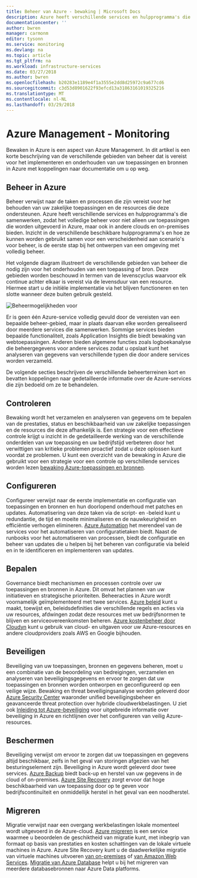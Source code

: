 ```yaml
---
title: Beheer van Azure - bewaking | Microsoft Docs
description: Azure heeft verschillende services en hulpprogramma's die samenwerken, zodat het volledige beheer voor niet alleen uw toepassingen die worden uitgevoerd in Azure, maar ook in andere clouds en on-premises bieden.  Dit artikel bevat een beschrijving op hoog niveau van de verschillende gebieden van beheer en koppelingen naar inhoud op Azure-hulpprogramma's voor het beheren van uw cloud-toepassingen en bronnen.
documentationcenter: ''
author: bwren
manager: carmonm
editor: tysonn
ms.service: monitoring
ms.devlang: na
ms.topic: article
ms.tgt_pltfrm: na
ms.workload: infrastructure-services
ms.date: 03/27/2018
ms.author: bwren
ms.openlocfilehash: b20283e1189e4f1a3555e2dd8d25972c9a677cd6
ms.sourcegitcommit: c3d53d8901622f93efcd13a31863161019325216
ms.translationtype: MT
ms.contentlocale: nl-NL
ms.lasthandoff: 03/29/2018
---
```

# <a name="azure-management---monitoring"></a>Azure Management - Monitoring

Bewaken in Azure is een aspect van Azure Management.  In dit artikel is een korte beschrijving van de verschillende gebieden van beheer dat is vereist voor het implementeren en onderhouden van uw toepassingen en bronnen in Azure met koppelingen naar documentatie om u op weg.

## <a name="management-in-azure"></a>Beheer in Azure

Beheer verwijst naar de taken en processen die zijn vereist voor het behouden van uw zakelijke toepassingen en de resources die deze ondersteunen.  Azure heeft verschillende services en hulpprogramma's die samenwerken, zodat het volledige beheer voor niet alleen uw toepassingen die worden uitgevoerd in Azure, maar ook in andere clouds en on-premises bieden.  Inzicht in de verschillende beschikbare hulpprogramma's en hoe ze kunnen worden gebruikt samen voor een verscheidenheid aan scenario's voor beheer, is de eerste stap bij het ontwerpen van een omgeving met volledig beheer.

Het volgende diagram illustreert de verschillende gebieden van beheer die nodig zijn voor het onderhouden van een toepassing of bron.  Deze gebieden worden beschouwd in termen van de levenscyclus waarvoor elk continue achter elkaar is vereist via de levensduur van een resource.  Hiermee start u de initiële implementatie via het blijven functioneren en ten slotte wanneer deze buiten gebruik gesteld.

![Beheermogelijkheden voor](media/management-overview/management-capabilities.png)


Er is geen één Azure-service volledig gevuld door de vereisten van een bepaalde beheer-gebied, maar in plaats daarvan elke worden gerealiseerd door meerdere services die samenwerken.  Sommige services bieden bepaalde functionaliteit, zoals Application Insights die biedt bewaking van webtoepassingen.  Anderen bieden algemene functies zoals logboekanalyse die beheergegevens voor andere services zodat u opslaat kunt het analyseren van gegevens van verschillende typen die door andere services worden verzameld.  

De volgende secties beschrijven de verschillende beheerterreinen kort en bevatten koppelingen naar gedetailleerde informatie over de Azure-services die zijn bedoeld om ze te behandelen.

## <a name="monitor"></a>Controleren
Bewaking wordt het verzamelen en analyseren van gegevens om te bepalen van de prestaties, status en beschikbaarheid van uw zakelijke toepassingen en de resources die deze afhankelijk is. Een strategie voor een effectieve controle krijgt u inzicht in de gedetailleerde werking van de verschillende onderdelen van uw toepassing en uw bedrijfstijd verbeteren door het verwittigen van kritieke problemen proactief zodat u deze oplossen kunt voordat ze problemen.  U kunt een overzicht van de bewaking in Azure die gebruikt voor een strategie voor een controle op verschillende services worden lezen [bewaking Azure-toepassingen en bronnen](monitoring-overview.md).


## <a name="configure"></a>Configureren
Configureer verwijst naar de eerste implementatie en configuratie van toepassingen en bronnen en hun doorlopend onderhoud met patches en updates.  Automatisering van deze taken via de script- en -beleid kunt u redundantie, de tijd en moeite minimaliseren en de nauwkeurigheid en efficiëntie verhogen elimineren.  [Azure Automation](..\automation\automation-intro.md) het merendeel van de services voor het automatiseren van configuratietaken biedt.  Naast de runbooks voor het automatiseren van processen, biedt de configuratie en beheer van updates die u helpen bij het beheren van configuratie via beleid en in te identificeren en implementeren van updates.

## <a name="govern"></a>Bepalen
Governance biedt mechanismen en processen controle over uw toepassingen en bronnen in Azure.  Dit omvat het plannen van uw initiatieven en strategische prioriteiten.  Beheeracties in Azure wordt voornamelijk geïmplementeerd met twee services.  [Azure beleid](../azure-policy/azure-policy-introduction.md) kunt u maakt, toewijst en, beleidsdefinities die verschillende regels en acties via uw resources, afdwingen zodat deze resources met uw bedrijfsnormen te blijven en serviceovereenkomsten beheren. [Azure kostenbeheer door Cloudyn](../cost-management/overview.md) kunt u gebruik van cloud- en uitgaven voor uw Azure-resources en andere cloudproviders zoals AWS en Google bijhouden.

## <a name="secure"></a>Beveiligen
Beveiliging van uw toepassingen, bronnen en gegevens beheren, moet u een combinatie van de beoordeling van bedreigingen, verzamelen en analyseren van beveiligingsgegevens en ervoor te zorgen dat uw toepassingen en bronnen worden ontworpen en geconfigureerd op een veilige wijze.  Bewaking en threat beveiligingsanalyse worden geleverd door [Azure Security Center](../security-center/security-center-intro.md) waaronder unified beveiligingsbeheer en geavanceerde threat protection over hybride cloudwerkbelastingen.  U ziet ook [Inleiding tot Azure-beveiliging](../security/azure-security.md) voor uitgebreide informatie over beveiliging in Azure en richtlijnen over het configureren van veilig Azure-resources.


## <a name="protect"></a>Beschermen
Beveiliging verwijst om ervoor te zorgen dat uw toepassingen en gegevens altijd beschikbaar, zelfs in het geval van storingen afgezien van het besturingselement zijn.  Beveiliging in Azure wordt geleverd door twee services.  [Azure Backup](../backup/backup-introduction-to-azure-backup.md) biedt back-up en herstel van uw gegevens in de cloud of on-premises.    [Azure Site Recovery](../site-recovery/site-recovery-overview.md) zorgt ervoor dat hoge beschikbaarheid van uw toepassing door op te geven voor bedrijfscontinuïteit en onmiddellijk herstel in het geval van een noodherstel.

## <a name="migrate"></a>Migreren 
Migratie verwijst naar een overgang werkbelastingen lokale momenteel wordt uitgevoerd in de Azure-cloud.  [Azure migreren](../migrate/migrate-overview.md) is een service waarmee u beoordelen de geschiktheid van migratie kunt, met inbegrip van formaat op basis van prestaties en kosten schattingen van de lokale virtuele machines in Azure.  Azure Site Recovery kunt u de daadwerkelijke migratie van virtuele machines uitvoeren [van on-premises](../site-recovery/migrate-tutorial-on-premises-azure.md) of [van Amazon Web Services](../site-recovery/migrate-tutorial-aws-azure.md).  [Migratie van Azure Database](../dms/dms-overview.md) helpt u bij het migreren van meerdere databasebronnen naar Azure Data platforms.